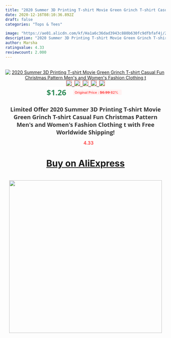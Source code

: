 ```yaml
---
title: "2020 Summer 3D Printing T-shirt Movie Green Grinch T-shirt Casual Fun Christmas Pattern Men's and Women's Fashion Clothing t"
date: 2020-12-16T08:10:36.892Z
draft: false
categories: "Tops & Tees"

image: "https://ae01.alicdn.com/kf/Ha1a6c36dad3943c880b630fc9dfbfaf4j/2020-Summer-3D-Printing-T-shirt-Movie-Green-Grinch-T-shirt-Casual-Fun-Christmas-Pattern-Men.jpg"
description: "2020 Summer 3D Printing T-shirt Movie Green Grinch T-shirt Casual Fun Christmas Pattern Men's and Women's Fashion Clothing t"
author: Marsha
ratingvalue: 4.33
reviewcount: 2.000
---
```

<br>
<div style="text-align: center;">
<a href="https://s.click.aliexpress.com/e/_AnZ969" target="_blank" rel="nofollow noopener noreferrer"><img alt="2020 Summer 3D Printing T-shirt Movie Green Grinch T-shirt Casual Fun Christmas Pattern Men's and Women's Fashion Clothing t" class="magnifier-image" src="https://ae01.alicdn.com/kf/Ha1a6c36dad3943c880b630fc9dfbfaf4j/2020-Summer-3D-Printing-T-shirt-Movie-Green-Grinch-T-shirt-Casual-Fun-Christmas-Pattern-Men.jpg_640x640.jpg">
<br>
<img style="border:1px solid salmon" src="https://ae01.alicdn.com/kf/Ha1a6c36dad3943c880b630fc9dfbfaf4j/2020-Summer-3D-Printing-T-shirt-Movie-Green-Grinch-T-shirt-Casual-Fun-Christmas-Pattern-Men.jpg_120x120.jpg">&nbsp;&nbsp;<img style="border:1px solid salmon" src="https://ae01.alicdn.com/kf/H305082d673cf4267990a31e7a24728e0c/2020-Summer-3D-Printing-T-shirt-Movie-Green-Grinch-T-shirt-Casual-Fun-Christmas-Pattern-Men.jpg_120x120.jpg">&nbsp;&nbsp;<img style="border:1px solid salmon" src="https://ae01.alicdn.com/kf/H1426add6860a45f39bf1d999f7a2236dp/2020-Summer-3D-Printing-T-shirt-Movie-Green-Grinch-T-shirt-Casual-Fun-Christmas-Pattern-Men.jpg_120x120.jpg">&nbsp;&nbsp;<img style="border:1px solid salmon" src="https://ae01.alicdn.com/kf/H1984252b10484632a5b2395c4aaffd16W/2020-Summer-3D-Printing-T-shirt-Movie-Green-Grinch-T-shirt-Casual-Fun-Christmas-Pattern-Men.jpg_120x120.jpg">&nbsp;&nbsp;<img style="border:1px solid salmon" src="https://ae01.alicdn.com/kf/He1b71803c8f642e49ab79c3ccbfd2e72N/2020-Summer-3D-Printing-T-shirt-Movie-Green-Grinch-T-shirt-Casual-Fun-Christmas-Pattern-Men.jpg_120x120.jpg"></a></div><br0>
<div style="text-align: center;"><span style="background-color: white; border: 0px; box-sizing: border-box; color: seagreen; display: inline-block; font-family: &quot;open sans&quot; , &quot;arial&quot; , &quot;helvetica&quot; , sans-serif , &quot;heiti&quot;; font-size: 24px; font-stretch: inherit; font-weight: 700; line-height: inherit; margin: 0px 10px 0px 0px; padding: 0px; vertical-align: middle;">$1.26 </span>
<span style="background: rgb(255 , 241 , 241); border-radius: 3px; border: 0px; box-sizing: border-box; color: #ff4747; display: inline-block; font-family: inherit; font-size: 12px; font-stretch: inherit; font-style: inherit; font-variant: inherit; font-weight: 600; line-height: inherit; margin: 0px; padding: 2px 5px; transform: scale(0.9); vertical-align: middle;">Original Price : <b style="text-decoration: line-through;">$6.99 </b> 82%&nbsp;&nbsp;</span></div>
<h1 style="color: #333333; display: inline-block; font-family: &quot;open sans&quot; , &quot;arial&quot; , &quot;helvetica&quot; , sans-serif , &quot;heiti&quot;; font-size: 18px; font-stretch: inherit; font-weight: 700; text-align: center;">Limited Offer 2020 Summer 3D Printing T-shirt Movie Green Grinch T-shirt Casual Fun Christmas Pattern Men's and Women's Fashion Clothing t with Free Worldwide Shipping!</h1>
<div style="color: #ff4747; text-align: center;">
<img src="https://4.bp.blogspot.com/-M0ZcTcb-5uY/XleCXlxnR4I/AAAAAAAAAEc/OrjgMkXV1oMQFaCRZj5HQwOCBcu3w1FegCPcBGAYYCw/s1600/star.png" style="height: 15px;">&nbsp;<b>4.33</b></div>
<div class="button_cont" align="center"><a class="buynow_a" href="https://s.click.aliexpress.com/e/_AnZ969" target="_blank" rel="nofollow noopener noreferrer"><H1>Buy on AliExpress</H1></a></div><br>
<div class="separator" style="clear: both; text-align: center;">
<img src="https://lh3.googleusercontent.com/-pTy5HemUv9M/XlePHvY0dAI/AAAAAAAAAE4/0nX5iRUoIWY8eMW9Dpxeirr157OZliDIgCLcBGAsYHQ/s1600/badge.gif" width="480">
</div>
